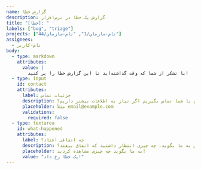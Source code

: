 ```yaml
---
name: گزارش خطا
description: گزارش یک خطا در نرم‌افزار
title: "[خطا]: "
labels: ["bug", "triage"]
projects: ["نام-سازمان/1", "نام-سازمان/44"]
assignees:
  - نام-کاربر
body:
  - type: markdown
    attributes:
      value: |
        با تشکر از شما که وقت گذاشته‌اید تا این گزارش خطا را پر کنید!
  - type: input
    id: contact
    attributes:
      label: جزئیات تماس
      description: چگونه می‌توانیم با شما تماس بگیریم اگر نیاز به اطلاعات بیشتر داریم؟
      placeholder: مثلاً email@example.com
      validations:
        required: false
  - type: textarea
    id: what-happened
    attributes:
      label: چه اتفاقی افتاد؟
      description: همچنین به ما بگوید، چه چیزی انتظار داشتید که اتفاق بیفتد؟
      placeholder: به ما بگوید چه چیزی مشاهده کردید!
      value: "یک خطا رخ داد!"
---
```

